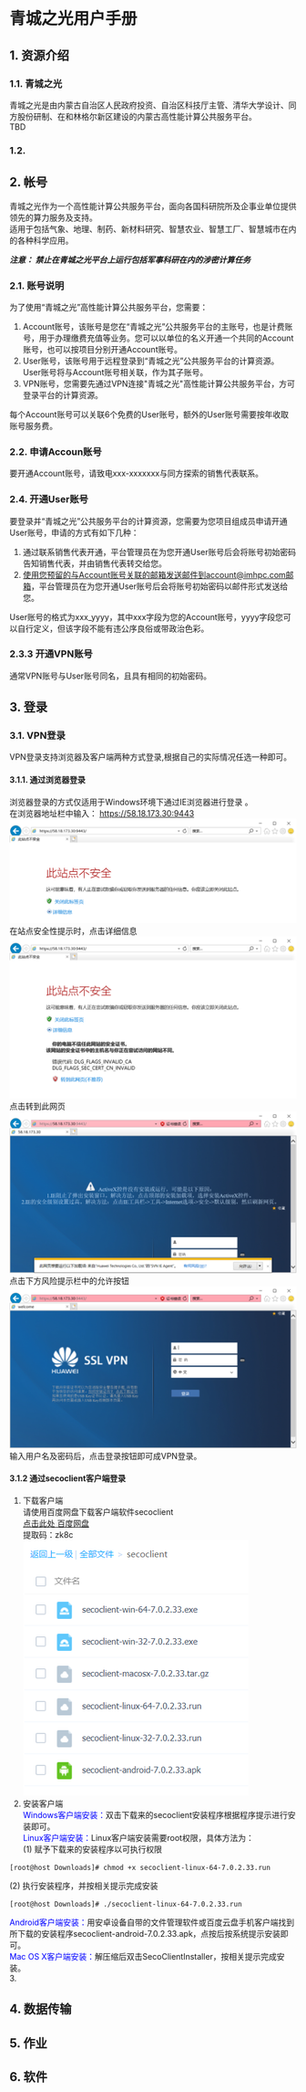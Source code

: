 # 青城之光用户手册
## 1. 资源介绍
### 1.1. 青城之光
青城之光是由内蒙古自治区人民政府投资、自治区科技厅主管、清华大学设计、同方股份研制、在和林格尔新区建设的内蒙古高性能计算公共服务平台。  
TBD

### 1.2.
## 2. 帐号
青城之光作为一个高性能计算公共服务平台，面向各国科研院所及企事业单位提供领先的算力服务及支持。  
适用于包括气象、地理、制药、新材料研究、智慧农业、智慧工厂、智慧城市在内的各种科学应用。  

***注意： 禁止在青城之光平台上运行包括军事科研在内的涉密计算任务***
### 2.1. 账号说明
为了使用“青城之光”高性能计算公共服务平台，您需要：
1. Account账号，该账号是您在“青城之光”公共服务平台的主账号，也是计费账号，用于办理缴费充值等业务。您可以以单位的名义开通一个共同的Account账号，也可以按项目分别开通Account账号。  
2. User账号，该账号用于远程登录到“青城之光”公共服务平台的计算资源。User账号将与Account账号相关联，作为其子账号。  
3. VPN账号，您需要先通过VPN连接"青城之光"高性能计算公共服务平台，方可登录平台的计算资源。  

每个Account账号可以关联6个免费的User账号，额外的User账号需要按年收取账号服务费。  

### 2.2. 申请Accoun账号
要开通Account账号，请致电xxx-xxxxxxx与同方探索的销售代表联系。  
### 2.4. 开通User账号  
要登录并“青城之光”公共服务平台的计算资源，您需要为您项目组成员申请开通User账号，申请的方式有如下几种：  
1. 通过联系销售代表开通，平台管理员在为您开通User账号后会将账号初始密码告知销售代表，并由销售代表转交给您。  
2. 使用您预留的与Account账号关联的邮箱发送邮件到account@imhpc.com邮箱，平台管理员在为您开通User账号后会将账号初始密码以邮件形式发送给您。  

User账号的格式为xxx_yyyy，其中xxx字段为您的Account账号，yyyy字段您可以自行定义，但该字段不能有违公序良俗或带政治色彩。  
### 2.3.3 开通VPN账号  
通常VPN账号与User账号同名，且具有相同的初始密码。   
## 3. 登录  
### 3.1. VPN登录  
VPN登录支持浏览器及客户端两种方式登录,根据自己的实际情况任选一种即可。  
#### 3.1.1. 通过浏览器登录  
浏览器登录的方式仅适用于Windows环境下通过IE浏览器进行登录 。  
在浏览器地址栏中输入：  https://58.18.173.30:9443  
![alt ie_vpn_1](imgs/ie_vpn_1.png)  
在站点安全性提示时，点击详细信息  
![alt ie_vpn_2](imgs/ie_vpn_2.png)  
点击转到此网页  
![alt ie_vpn_3](imgs/ie_vpn_3.png)  
点击下方风险提示栏中的允许按钮  
![alt ie_vpn_4](imgs/ie_vpn_4.png)  
输入用户名及密码后，点击登录按钮即可成VPN登录。  
#### 3.1.2 通过secoclient客户端登录  
1. 下载客户端  
请使用百度网盘下载客户端软件secoclient  
[点击此处 百度网盘](https://pan.baidu.com/s/1PqmEYBZn_u2RTp9uD2fUtQ "SecoClient百度网盘地址")  
提取码：zk8c  
![alt 百度网盘](imgs/secoclient_pan_baidu.png)  
2. 安装客户端  
<font color=blue>Windows客户端安装：</font>双击下载来的secoclient安装程序根据程序提示进行安装即可。  
<font color=blue>Linux客户端安装：</font>Linux客户端安装需要root权限，具体方法为：  
(1) 赋予下载来的安装程序以可执行权限  
```shell
[root@host Downloads]# chmod +x secoclient-linux-64-7.0.2.33.run  
```  
(2) 执行安装程序，并按相关提示完成安装  
```shell
[root@host Downloads]# ./secoclient-linux-64-7.0.2.33.run                          
```  
<font color=blue>Android客户端安装：</font>用安卓设备自带的文件管理软件或百度云盘手机客户端找到所下载的安装程序secoclient-android-7.0.2.33.apk，点按后按系统提示安装即可。  
<font color=blue>Mac OS X客户端安装：</font>解压缩后双击SecoClientInstaller，按相关提示完成安装。  
3.

## 4. 数据传输  
## 5. 作业  
## 6. 软件  
